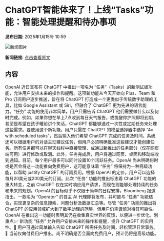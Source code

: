 # ChatGPT智能体来了！上线“Tasks”功能：智能处理提醒和待办事项

**发布日期**: 2025年1月15号 10:59

![新闻图片](https://upload.chinaz.com/2025/0115/6387253544886888707924981.png)

**新闻链接**: [点击查看原文](https://www.aibase.com/zh/news/14727)

## 内容

OpenAI 近日宣布在 ChatGPT 中推出一项名为 “任务”（Tasks）的新测试版功能，允许用户安排未来的操作和提醒。这项新功能从今天开始向 Plus、Team 和 Pro 订阅用户逐步推送，旨在将 ChatGPT 打造成一个更类似于传统数字助理的工具，比如 Google Assistant 或 Siri，但融合了 ChatGPT 更为先进的语言能力。“任务” 功能的使用非常简单，用户只需告诉 ChatGPT 他们需要做什么以及何时完成。例如，如果你想在早上7点收到每日天气报告，或提醒你护照即将到期，甚至是希望在孩子睡前讲个笑话，ChatGPT 都能够通过一次性或定期任务来处理这些需求。要使用这个新功能，用户只需在 ChatGPT 的模型选择器中选择 “4o with scheduled tasks”，然后输入他们希望 ChatGPT 完成的任务及时间。系统还可以根据用户的对话主动建议任务，但用户必须明确批准这些建议才能创建任务。所有任务都可以在聊天线程中直接管理，或通过新推出的任务部分（仅在网页端可用）进行修改或取消。此外，任务完成后，用户将通过网页、桌面和移动端收到通知。目前，每个用户最多可以同时设置10个活跃任务。OpenAI 尚未明确何时或是否会将这一功能推向免费用户，这可能意味着 “任务” 将保持为一种高级功能，以帮助 justify ChatGPT 的订阅费用。根据 OpenAI 的定价，用户可以选择每月20美元或200美元的订阅。此次 “任务” 功能的推出标志着 ChatGPT 功能的重大转变，之前 ChatGPT 仅在实时响应用户请求，而现在则能够处理持续的任务和未来的规划。OpenAI 的目标似乎不仅限于简单的日程安排，Bloomberg 报道指出，一款名为 “Operator” 的自主 AI 代理即将发布，并可能与 “任务” 功能结合，实现更复杂的信息搜索、问题分析及数据汇总等。尽管 “任务” 功能的推出将 ChatGPT 的应用领域扩大到了数字助理的范畴，但用户仍需谨慎对待其可靠性。OpenAI 在推出这一功能时表明其仍在收集真实世界的反馈，以便进一步优化。划重点:✅ 新功能 “任务” 允许用户安排未来的操作和提醒，提升 ChatGPT 的实用性。🔔 用户可通过简单输入告知 ChatGPT 所需任务及时间，轻松管理日常事务。💼 当前仅向付费用户推出，尚不明确是否会面向免费用户，预计仍将是高级功能。
